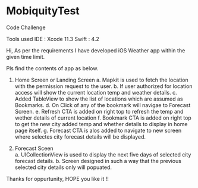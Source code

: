 # MobiquityTest
Code Challenge

Tools used
IDE : Xcode 11.3
Swift : 4.2

Hi, As per the requirements I have developed iOS Weather app within the given time limit.

Pls find the contents of app as below.

1. Home Screen or Landing Screen 
  a. Mapkit is used to fetch the location with the permission request to the user.
  b. If user authorized for location access will show the current location temp and weather details.
  c. Added TableView to show the list of locations which are assumed as Bookmarks.
  d. On Click of any of the bookmark will navigae to Forecast Screen.
  e. Refresh CTA is added on right top to refresh the temp and wether details of current location
  f. Bookmark CTA is added on right top to get the new city added temp and whether details to display in home page itself.
  g. Forecast CTA is alos added to navigate to new screen where selectes city forecast details will be displayed.
  
2. Forecast Sceen  
  a. UICollectionView is used to display the next five days of selected city forecast details.
  b. Screen designed in such a way that the previous selected city details only will popuated.
  
Thanks for oppurtunity, HOPE you like it !!

